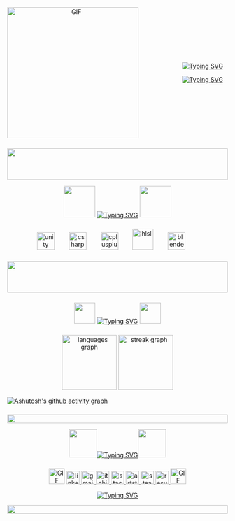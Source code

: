 <div align="center" style="display: flex; align-items: center; gap: 100px;">
  <img src="https://github.com/user-attachments/assets/b139da75-1f3c-42a6-9df9-4b594a5edb19" alt="GIF" width="300"/>
  <div>
    <p><a href="https://git.io/typing-svg"><img src="https://readme-typing-svg.demolab.com?font=Press+Start+2P&size=24&duration=4500&pause=9999999999&color=97F700&background=00060000&center=true&vCenter=true&width=512&height=36&lines=Ibrahim+Emre+Bas" alt="Typing SVG" /></a></p>
    <p><a href="https://git.io/typing-svg"><img src="https://readme-typing-svg.demolab.com?font=Press+Start+2P&size=16&duration=4500&pause=5000&color=ADF738FF&background=00060000&center=true&vCenter=true&width=256&height=32&lines=Game+Developer" alt="Typing SVG" /></a></p>
  </div>
</div>

###
<img src="https://github.com/user-attachments/assets/869dbeef-4e2d-4e6f-a763-9b7021f4503c" height="72" width="100%">

<p align="center"><img src="https://github.com/user-attachments/assets/3b2fc438-62c9-4e74-83c5-beaeddfb4b04" width="72"/> <a href="https://git.io/typing-svg"><img src="https://readme-typing-svg.demolab.com?font=Press+Start+2P&size=24&duration=3000&pause=5000&color=F70000FF&background=00060000&center=true&vCenter=true&width=512&height=64&lines=Tools+and+Languages" alt="Typing SVG" /></a>  <img src="https://github.com/user-attachments/assets/3b2fc438-62c9-4e74-83c5-beaeddfb4b04" width="72"/></p>

###

<div align="center">
  <img src="https://cdn.simpleicons.org/unity/FFFFFF" height="40" alt="unity logo"  />
  <img width="25" />
  
  <img src="https://cdn.jsdelivr.net/gh/devicons/devicon/icons/csharp/csharp-original.svg" height="40" alt="csharp"  />
  <img width="25" />
  
  <img src="https://cdn.jsdelivr.net/gh/devicons/devicon/icons/cplusplus/cplusplus-original.svg" height="40" alt="cplusplus"  />
  <img width="25" />  

 <img src="https://github.com/user-attachments/assets/24cca59e-b339-43f7-96fb-d57734cb34e1" height="48" alt="hlsl"  />
  <img width="25" />  

  <img src="https://cdn.jsdelivr.net/gh/devicons/devicon/icons/blender/blender-original.svg" height="40" alt="blender"  />
   <img width="25" />  
</div>

###

<img src="https://github.com/user-attachments/assets/869dbeef-4e2d-4e6f-a763-9b7021f4503c" height="72" width="100%">

###

<p align="center"><img src="https://github.com/user-attachments/assets/2801153b-1390-49f9-82fb-a600800931da" width="48"/> <a href="https://git.io/typing-svg"><img src="https://readme-typing-svg.demolab.com?font=Press+Start+2P&size=24&duration=3000&pause=5000&color=F70000FF&background=00060000&center=true&vCenter=true&width=128&height=36&lines=Stats" alt="Typing SVG" /></a>   <img src="https://github.com/user-attachments/assets/2801153b-1390-49f9-82fb-a600800931da" width="48"/></p>

###

<div align="center">
  <img src="https://github-readme-stats.vercel.app/api/top-langs?username=ibrahiimbas&locale=en&hide_title=false&layout=compact&card_width=320&langs_count=5&theme=chartreuse-dark&hide_border=true&order=2" height="125" alt="languages graph"  />
  <img src="https://streak-stats.demolab.com?user=ibrahiimbas&locale=en&mode=daily&theme=chartreuse-dark&hide_border=true&order=3" height="125" alt="streak graph"  />
</div>


[![Ashutosh's github activity graph](https://github-readme-activity-graph.vercel.app/graph?username=ibrahiimbas&bg_color=0d1117&color=1eff00&line=538000&point=11ff00&area=true&hide_border=true)](https://github.com/ashutosh00710/github-readme-activity-graph)


###

<img src="https://i.imgur.com/dBaSKWF.gif" height="20" width="100%">

<p align="center"><img src="https://github.com/user-attachments/assets/8b140eee-1bae-46b6-b08f-f3f8d12ccc60" width="64"/><a href="https://git.io/typing-svg"><img src="https://readme-typing-svg.demolab.com?font=Press+Start+2P&size=24&duration=3000&pause=5000&color=97F700&background=00060000&center=true&vCenter=true&width=256&height=32&lines=Contact+Me" alt="Typing SVG" /></a><img src="https://github.com/user-attachments/assets/8b140eee-1bae-46b6-b08f-f3f8d12ccc60" width="64"/></p>

###

<div align="center">

  <img src="https://github.com/user-attachments/assets/2051587e-19cb-436d-9ce1-35106bbfced5" alt="GIF" width="36"/>
 
  <a href="https://www.linkedin.com/in/ibrahimbas15/" target="_blank">
    <img src="https://img.shields.io/static/v1?message=LinkedIn&logo=linkedin&label=&color=black&logoColor=white&labelColor=&style=for-the-badge" height="30" alt="linkedin logo"  />
  </a>

  <a href="mailto:ibrahimbas1414@gmail.com" target="_blank">
    <img src="https://img.shields.io/static/v1?message=Gmail&logo=gmail&label=&color=black&logoColor=white&labelColor=&style=for-the-badge" height="30" alt="gmail logo"  />
  </a>

  <a href="https://synthseizer.itch.io/" target="_blank">
    <img src="https://img.shields.io/static/v1?message=Itch.io&logo=itchdotio&label=&color=black&logoColor=white&labelColor=&style=for-the-badge" height="30" alt="itchio logo"  />
  </a>
  
  <a href="https://stackoverflow.com/users/29459990/synthesizer" target="_blank">
    <img src="https://img.shields.io/static/v1?message=StackOverflow&logo=stackoverflow&label=&color=black&logoColor=white&labelColor=&style=for-the-badge" height="30" alt="stackoverflow logo"  />
  </a>

<a href="https://www.artstation.com/synthesizer15" target="_blank">
    <img src="https://img.shields.io/static/v1?message=ArtStation&logo=artstation&label=&color=black&logoColor=white&labelColor=&style=for-the-badge" height="30" alt="artstation"  />
  </a>

  <a href="https://steamcommunity.com/id/ibrahim1515/" target="_blank">
    <img src="https://img.shields.io/static/v1?message=Steam&logo=steam&label=&color=black&logoColor=white&labelColor=&style=for-the-badge" height="30" alt="steam"  />
  </a>

   <a href="https://github.com/user-attachments/files/22708675/CV-Ibrahim.Emre.BAS.pdf" target="_blank">
    <img src="https://img.shields.io/static/v1?message=Resume&logo=&label=&color=black&logoColor=white&labelColor=&style=for-the-badge" height="30" alt="resume"  />
  </a>

   <img src="https://github.com/user-attachments/assets/2051587e-19cb-436d-9ce1-35106bbfced5" alt="GIF" width="36"/>
  
</div>

<p>   </p>

<p align="center"><a href="https://git.io/typing-svg"><img src="https://readme-typing-svg.demolab.com?font=Press+Start+2P&size=8&duration=1000&pause=1000&color=97F700&background=00060000&center=true&vCenter=true&width=256&height=32&lines=......" alt="Typing SVG" /></a></p>

<img src="https://i.imgur.com/dBaSKWF.gif" height="20" width="100%">

###
